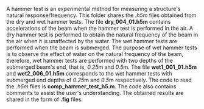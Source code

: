 
A hammer test is an experimental method for measuring a structure's natural response/frequency. This folder shares the *.h5m* files obtained from the dry and wet hammer tests. The file **dry_004_01.h5m** contains accelerations of the beam when the hammer test is performed in the air. A dry hammer test is performed to obtain the natural frequency of the beam in the air when it is unaffected by the water. The wet hammer tests are performed when the beam is submerged. The purpose of wet hammer tests is to observe the effect of water on the natural frequency of the beam, therefore, wet hammer tests are performed with two depths of the submerged beam's end, that is, *0.25*m and *0.5*m. The file **wet1_001_01.h5m** and **wet2_006_01.h5m** corresponds to the wet hammer tests with submerged end depths of *0.25*m and *0.5*m respectively. The code to read the *.h5m* files is **comp_hammer_test_h5.m**. The code also contains comments to assist the user's understanding. The obtained results are shared in the form of **.fig** files.

